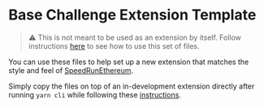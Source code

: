 # Base Challenge Extension Template
> ⚠️ This is not meant to be used as an extension by itself. Follow instructions [here](https://github.com/scaffold-eth/se-2-challenges/blob/main/README.md#-contributing-guide-and-hints-to-create-new-challenges) to see how to use this set of files.

You can use these files to help set up a new extension that matches the style and feel of [SpeedRunEthereum](https://speedrunethereum.com/).

Simply copy the files on top of an in-development extension directly after running `yarn cli` while following these [instructions](https://docs.scaffoldeth.io/extensions/createExtensions).
